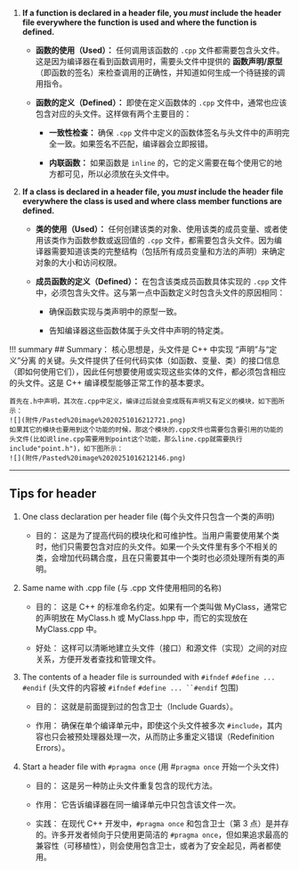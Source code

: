 1. **If a function is declared in a header file, you _must_ include the header file everywhere the function is used and where the function is defined.**
    
    - **函数的使用（Used）：** 任何调用该函数的 `.cpp` 文件都需要包含头文件。这是因为编译器在看到函数调用时，需要头文件中提供的 **函数声明/原型**（即函数的签名）来检查调用的正确性，并知道如何生成一个待链接的调用指令。
        
    - **函数的定义（Defined）：** 即使在定义函数体的 `.cpp` 文件中，通常也应该包含对应的头文件。这样做有两个主要目的：
        
        - **一致性检查：** 确保 `.cpp` 文件中定义的函数体签名与头文件中的声明完全一致。如果签名不匹配，编译器会立即报错。
            
        - **内联函数：** 如果函数是 `inline` 的，它的定义需要在每个使用它的地方都可见，所以必须放在头文件中。
            
2. **If a class is declared in a header file, you _must_ include the header file everywhere the class is used and where class member functions are defined.**
    
    - **类的使用（Used）：** 任何创建该类的对象、使用该类的成员变量、或者使用该类作为函数参数或返回值的 `.cpp` 文件，都需要包含头文件。因为编译器需要知道该类的完整结构（包括所有成员变量和方法的声明）来确定对象的大小和访问权限。
        
    - **成员函数的定义（Defined）：** 在包含该类成员函数具体实现的 `.cpp` 文件中，必须包含头文件。这与第一点中函数定义时包含头文件的原因相同：
        
        - 确保函数实现与类声明中的原型一致。
            
        - 告知编译器这些函数体属于头文件中声明的特定类。

!!! summary
    ## Summary：
    核心思想是，头文件是 C++ 中实现 “声明”与“定义”分离 的关键。头文件提供了任何代码实体（如函数、变量、类）的接口信息（即如何使用它们），因此任何想要使用或实现这些实体的文件，都必须包含相应的头文件。这是 C++ 编译模型能够正常工作的基本要求。
    
    首先在.h中声明，其次在.cpp中定义，编译过后就会变成既有声明又有定义的模块，如下图所示：
    ![](附件/Pasted%20image%2020251016212721.png)
    如果其它的模块也要用到这个功能的时候，那这个模块的.cpp文件也需要包含要引用的功能的头文件(比如说line.cpp需要用到point这个功能，那么line.cpp就需要执行include"point.h")，如下图所示：
    ![](附件/Pasted%20image%2020251016212146.png)

---
## Tips for  header
1. One class declaration per header file (每个头文件只包含一个类的声明)

    - 目的： 这是为了提高代码的模块化和可维护性。当用户需要使用某个类时，他们只需要包含对应的头文件。如果一个头文件里有多个不相关的类，会增加代码耦合度，且在只需要其中一个类时也必须处理所有类的声明。

2. Same name with .cpp file (与 .cpp 文件使用相同的名称)

    - 目的： 这是 C++ 的标准命名约定。如果有一个类叫做 MyClass，通常它的声明放在 MyClass.h 或 MyClass.hpp 中，而它的实现放在 MyClass.cpp 中。

    - 好处： 这样可以清晰地建立头文件（接口）和源文件（实现）之间的对应关系，方便开发者查找和管理文件。

3. The contents of a header file is surrounded with `#ifndef` `#define ...` `#endif` (头文件的内容被 `#ifndef` `#define ... ``#endif` 包围)

    - 目的： 这就是前面提到过的包含卫士（Include Guards）。

    - 作用： 确保在单个编译单元中，即使这个头文件被多次 `#include`，其内容也只会被预处理器处理一次，从而防止多重定义错误（Redefinition Errors）。

4. Start a header file with `#pragma once` (用 #`pragma once` 开始一个头文件)

    - 目的： 这是另一种防止头文件重复包含的现代方法。

    - 作用： 它告诉编译器在同一编译单元中只包含该文件一次。

    - 实践： 在现代 C++ 开发中，`#pragma once` 和包含卫士（第 3 点）是并存的。许多开发者倾向于只使用更简洁的 `#pragma once`，但如果追求最高的兼容性（可移植性），则会使用包含卫士，或者为了安全起见，两者都使用。